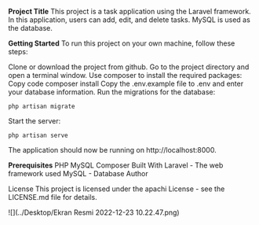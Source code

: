 **Project Title**
This project is a task application using the Laravel framework. In this application, users can add, edit, and delete tasks. MySQL is used as the database.

**Getting Started**
To run this project on your own machine, follow these steps:

Clone or download the project from github.
Go to the project directory and open a terminal window.
Use composer to install the required packages:
Copy code
composer install
Copy the .env.example file to .env and enter your database information.
Run the migrations for the database:

` php artisan migrate
`

Start the server:

` php artisan serve
`

The application should now be running on http://localhost:8000.


**Prerequisites**
PHP
MySQL
Composer
Built With
Laravel - The web framework used
MySQL - Database
Author


License
This project is licensed under the apachi License - see the LICENSE.md file for details.

![](../Desktop/Ekran Resmi 2022-12-23 10.22.47.png)

